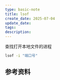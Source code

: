 ```yaml
---
type: basic-note
title: lsof
create_date: 2025-07-04
update_date: 
tags:
description:
---
```


查找打开本地文件的进程

```sh
lsof -i "端口号"
```

## 参考资料

